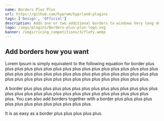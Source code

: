 ```yaml
---
name: Borders Plus Plus
url: https://github.com/hyprwm/hyprland-plugins
tags: ['Design', 'Official']
description: Adds one or two additional borders to windows Very long description here which breaks the layout I think and thus I need to write some extra Css to make sure it will look good with all texts
logo: /imgs/plugins/Borders-plus-plus-logo.svg
banner: /imgs/ricing_competitions/3/flafy.webp
---
```


## Add borders how you want

Lorem Ipsum is simply equivalent to the following equation for border plus plus plus plus plus plus plus plus plus plus plus plus plus plus plus plus plus plus plus plus plus plus plus plus plus plus plus plus plus plus plus plus plus plus plus plus plus plus plus plus plus plus plus plus plus plus plus plus.

A border plus plus plus plus plus plus plus plus plus plus plus plus plus plus plus plus plus plus plus plus plus plus plus plus plus plus plus plus plus plus.
You can also add borders together with a border plus plus plus plus plus plus plus plus plus plus plus plus plus.

It is as easy as a border plus plus plus plus plus.
